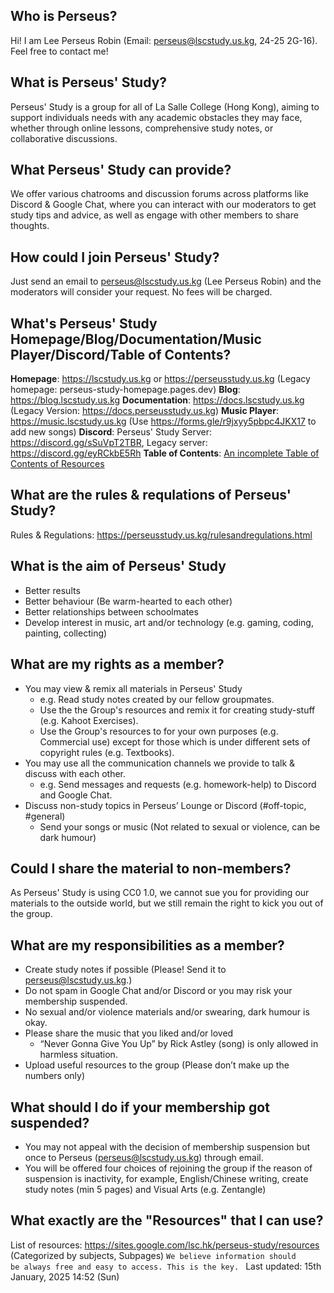 ## Who is Perseus?
Hi! I am Lee Perseus Robin (Email: perseus@lscstudy.us.kg, 24-25 2G-16). Feel free to contact me!
## What is Perseus' Study?
Perseus' Study is a group for all of La Salle College (Hong Kong), aiming to support individuals needs with any academic obstacles they may face, whether through online lessons, comprehensive study notes, or collaborative discussions.
## What Perseus' Study can provide?
We offer various chatrooms and discussion forums across platforms like Discord & Google Chat, where you can interact with our moderators to get study tips and advice, as well as engage with other members to share thoughts. 
## How could I join Perseus' Study?
Just send an email to perseus@lscstudy.us.kg (Lee Perseus Robin) and the moderators will consider your request. No fees will be charged.
## What's Perseus' Study Homepage/Blog/Documentation/Music Player/Discord/Table of Contents?
__Homepage__: https://lscstudy.us.kg or https://perseusstudy.us.kg (Legacy homepage: perseus-study-homepage.pages.dev)
__Blog__: https://blog.lscstudy.us.kg
__Documentation__: https://docs.lscstudy.us.kg (Legacy Version: https://docs.perseusstudy.us.kg)
__Music Player__: https://music.lscstudy.us.kg (Use https://forms.gle/r9jxyy5pbpc4JKX17 to add new songs)
__Discord__: Perseus' Study Server: https://discord.gg/sSuVpT2TBR, Legacy server: https://discord.gg/eyRCkbE5Rh
__Table of Contents__: [An incomplete Table of Contents of Resources](https://docs.lscstudy.us.kg/post/An%20incomplete%20Table%20of%20contents%20of%20Resources.html)
## What are the rules & requlations of Perseus' Study?
Rules & Regulations: https://perseusstudy.us.kg/rulesandregulations.html
## What is the aim of Perseus' Study
- Better results
- Better behaviour (Be warm-hearted to each other)
- Better relationships between schoolmates
- Develop interest in music, art and/or technology (e.g. gaming, coding, painting, collecting)
## What are my rights as a member?
- You may view & remix all materials in Perseus' Study
    - e.g. Read study notes created by our fellow groupmates.
    - Use the the Group's resources and remix it for creating study-stuff (e.g. Kahoot Exercises).
    - Use the Group's resources to for your own purposes (e.g. Commercial use) except for those which is under different sets of copyright rules (e.g. Textbooks).
- You may use all the communication channels we provide to talk & discuss with each other.
    - e.g. Send messages and requests (e.g. homework-help) to Discord and Google Chat.
- Discuss non-study topics in Perseus’ Lounge or Discord (#off-topic, #general)
    - Send your songs or music (Not related to sexual or violence, can be dark humour)
## Could I share the material to non-members?
As Perseus' Study is using CC0 1.0, we cannot sue you for providing our materials to the outside world, but we still remain the right to kick you out of the group.
## What are my responsibilities as a member?
- Create study notes if possible (Please! Send it to perseus@lscstudy.us.kg.)
- Do not spam in Google Chat and/or Discord or you may risk your membership suspended.
- No sexual and/or violence materials and/or swearing, dark humour is okay.
- Please share the music that you liked and/or loved
    - “Never Gonna Give You Up” by Rick Astley (song) is only allowed in harmless situation.
- Upload useful resources to the group (Please don’t make up the numbers only)
## What should I do if your membership got suspended?
- You may not appeal with the decision of membership suspension but once to Perseus (perseus@lscstudy.us.kg) through email.
- You will be offered four choices of rejoining the group if the reason of suspension is inactivity, for example, English/Chinese writing, create study notes (min 5 pages) and Visual Arts (e.g. Zentangle)
## What exactly are the "Resources" that I can use?
List of resources: https://sites.google.com/lsc.hk/perseus-study/resources (Categorized by subjects, Subpages)
<code>We believe information should be always free and easy to access. This is the key. </code>
Last updated: 15th January, 2025 14:52 (Sun)